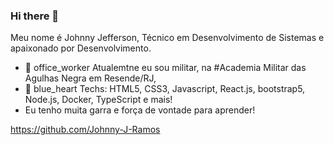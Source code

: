 ### Hi there 👋

Meu nome é Johnny Jefferson, Técnico em Desenvolvimento de Sistemas e apaixonado por Desenvolvimento.

- 🔭 office_worker Atualemtne eu sou militar, na #Academia Militar das Agulhas Negra em Resende/RJ,
- 🌱 blue_heart Techs: HTML5, CSS3, Javascript, React.js, bootstrap5, Node.js, Docker, TypeScript e mais!
- Eu tenho muita garra e força de vontade para aprender! 

https://github.com/Johnny-J-Ramos
